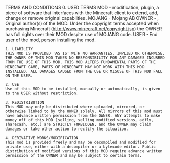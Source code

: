 TERMS AND CONDITIONS
    0. USED TERMS
    MOD - modification, plugin, a piece of software that interfaces with the Minecraft client to extend, add, change or remove original capabilities.
    MOJANG - Mojang AB
    OWNER - <BlueMonster122>, Original author(s) of the MOD. Under the copyright terms accepted when purchasing Minecraft (http://www.minecraft.net/copyright.jsp) the OWNER has full rights over their MOD despite use of MOJANG code.
    USER - End user of the mod, person installing the mod.
 
    1. LIABILITY
    THIS MOD IS PROVIDED 'AS IS' WITH NO WARRANTIES, IMPLIED OR OTHERWISE. THE OWNER OF THIS MOD TAKES NO RESPONSIBILITY FOR ANY DAMAGES INCURRED FROM THE USE OF THIS MOD. THIS MOD ALTERS FUNDAMENTAL PARTS OF THE MINECRAFT GAME, PARTS OF MINECRAFT MAY NOT WORK WITH THIS MOD INSTALLED. ALL DAMAGES CAUSED FROM THE USE OR MISUSE OF THIS MOD FALL ON THE USER.
 
    2. USE
    Use of this MOD to be installed, manually or automatically, is given to the USER without restriction.
 
    3. REDISTRIBUTION
    This MOD may only be distributed where uploaded, mirrored, or otherwise linked to by the OWNER solely. All mirrors of this mod must have advance written permission from the OWNER. ANY attempts to make money off of this MOD (selling, selling modified versions, adfly, sharecash, etc.) are STRICTLY FORBIDDEN, and the OWNER may claim damages or take other action to rectify the situation.
 
    4. DERIVATIVE WORKS/MODIFICATION
    This mod is provided freely and may be decompiled and modified for private use, either with a decompiler or a bytecode editor. Public distribution of modified versions of this MOD require advance written permission of the OWNER and may be subject to certain terms.